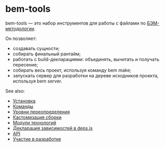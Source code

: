 # bem-tools

bem-tools — это набор инструментов для работы с файлами по [БЭМ-методологии](http://ru.bem.info/method/).

Он позволяет:

* создавать сущности;
* собирать финальный рантайм;
* работать с build-декларациями: объединять, вычитать и получать пересение;
* собирать весь проект, используя команду bem make;
* запускать сервер для разработки на дереве исходников проекта, используя bem server.

See also:

* [Установка](http://ru.bem.info/tools/bem/installation/)
* [Команды](http://ru.bem.info/tools/bem/commands/)
* [Уровни переопределения](http://ru.bem.info/tools/bem/levels/)
* [Кастомизация сборки](http://ru.bem.info/tools/bem/customization/)
* [Модули технологий](http://ru.bem.info/tools/bem/tech-modules/)
* [Декларация зависимостей в deps.js](http://ru.bem.info/tools/bem/depsjs/)
* [API](http://ru.bem.info/tools/bem/api/)
* [Участие в разработке](http://ru.bem.info/tools/bem/contribute/)
